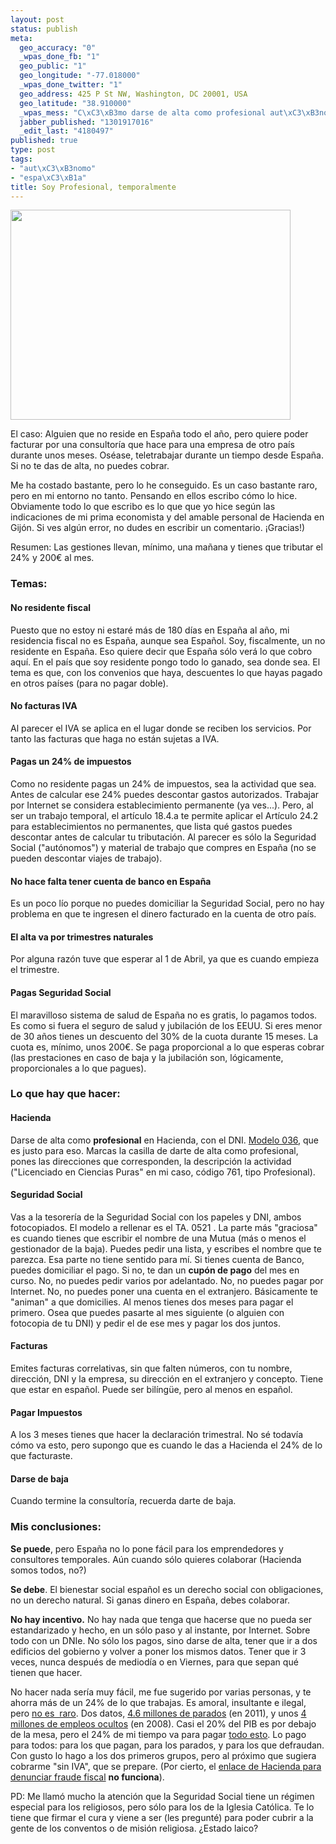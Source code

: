 ```yaml
--- 
layout: post
status: publish
meta: 
  geo_accuracy: "0"
  _wpas_done_fb: "1"
  geo_public: "1"
  geo_longitude: "-77.018000"
  _wpas_done_twitter: "1"
  geo_address: 425 P St NW, Washington, DC 20001, USA
  geo_latitude: "38.910000"
  _wpas_mess: "C\xC3\xB3mo darse de alta como profesional aut\xC3\xB3nomo sin ser residente."
  jabber_published: "1301917016"
  _edit_last: "4180497"
published: true
type: post
tags: 
- "aut\xC3\xB3nomo"
- "espa\xC3\xB1a"
title: Soy Profesional, temporalmente
---
```

<a href="http://nasonurb.files.wordpress.com/2011/04/img_20110404_130836.jpg">
<img class="aligncenter" title="IMG_20110404_130836" src="http://nasonurb.files.wordpress.com/2011/04/img_20110404_130836.jpg" alt="" width="448" height="336" /></a>

El caso: Alguien que no reside en España todo el año, pero quiere poder facturar por una consultoría que hace para una empresa de otro país durante unos meses. Oséase, teletrabajar durante un tiempo desde España. Si no te das de alta, no puedes cobrar.

Me ha costado bastante, pero lo he conseguido. Es un caso bastante raro, pero en mi entorno no tanto. Pensando en ellos escribo cómo lo hice. Obviamente todo lo que escribo es lo que que yo hice según las indicaciones de mi prima economista y del amable personal de Hacienda en Gijón. Si ves algún error, no dudes en escribir un comentario. ¡Gracias!)

Resumen: Las gestiones llevan, mínimo, una mañana y tienes que tributar el 24% y 200€ al mes.

<address><!--more-->
</address>
<h3><strong>Temas:</strong></h3>
<address> </address>
<h4>No residente fiscal</h4>
Puesto que no estoy ni estaré más de 180 días en España al año, mi residencia fiscal no es España, aunque sea Español. Soy, fiscalmente, un no residente en España. Eso quiere decir que España sólo verá lo que cobro aquí. En el país que soy residente pongo todo lo ganado, sea donde sea. El tema es que, con los convenios que haya, descuentes lo que hayas pagado en otros países (para no pagar doble).
<h4>No facturas IVA</h4>
<strong> </strong>Al parecer el IVA se aplica en el lugar donde se reciben los servicios. Por tanto las facturas que haga no están sujetas a IVA.
<h4>Pagas un 24% de impuestos</h4>
Como no residente pagas un 24% de impuestos, sea la actividad que sea. Antes de calcular ese 24% puedes descontar gastos autorizados. Trabajar por Internet se considera establecimiento permanente (ya ves...). Pero, al ser un trabajo temporal, el artículo 18.4.a te permite aplicar el Artículo 24.2 para establecimientos no permanentes, que lista qué gastos puedes descontar antes de calcular tu tributación. Al parecer es sólo la Seguridad Social ("autónomos") y material de trabajo que compres en España (no se pueden descontar viajes de trabajo).
<h4>No hace falta tener cuenta de banco en España</h4>
<strong> </strong>Es un poco lío porque no puedes domiciliar la Seguridad Social, pero no hay problema en que te ingresen el dinero facturado en la cuenta de otro país.
<h4>El alta va por trimestres naturales</h4>
<strong> </strong>Por alguna razón tuve que esperar al 1 de Abril, ya que es cuando empieza el trimestre.
<h4>Pagas Seguridad Social</h4>
<strong> </strong>El maravilloso sistema de salud de España no es gratis, lo pagamos todos. Es como si fuera el seguro de salud y jubilación de los EEUU. Si eres menor de 30 años tienes un descuento del 30% de la cuota durante 15 meses. La cuota es, mínimo, unos 200€. Se paga proporcional a lo que esperas cobrar (las prestaciones en caso de baja y la jubilación son, lógicamente, proporcionales a lo que pagues).
<h3><strong>Lo que hay que hacer:</strong></h3>
<h4>Hacienda</h4>
Darse de alta como <strong>profesional</strong> en Hacienda, con el DNI. <a href="http://www.agenciatributaria.es/wps/portal/ListadoContenidos?channel=049b260d9de00210VgnVCM1000004ef01e0a____&amp;ver=L&amp;site=56d8237c0bc1ff00VgnVCM100000d7005a80____&amp;idioma=es_ES&amp;menu=0&amp;img=0">Modelo 036</a>, que es justo para eso. Marcas la casilla de darte de alta como profesional, pones las direcciones que corresponden, la descripción la actividad ("Licenciado en Ciencias Puras" en mi caso, código 761, tipo Profesional).
<h4>Seguridad Social</h4>
Vas a la tesorería de la Seguridad Social con los papeles y DNI, ambos fotocopiados. El modelo a rellenar es el TA. 0521 . La parte más "graciosa" es cuando tienes que escribir el nombre de una Mutua (más o menos el gestionador de la baja). Puedes pedir una lista, y escribes el nombre que te parezca. Esa parte no tiene sentido para mí. Si tienes cuenta de Banco, puedes domiciliar el pago. Si no, te dan un <strong>cupón de pago</strong> del mes en curso. No, no puedes pedir varios por adelantado. No, no puedes pagar por Internet. No, no puedes poner una cuenta en el extranjero. Básicamente te "animan" a que domicilies. Al menos tienes dos meses para pagar el primero. Osea que puedes pasarte al mes siguiente (o alguien con fotocopia de tu DNI) y pedir el de ese mes y pagar los dos juntos.
<h4>Facturas</h4>
Emites facturas correlativas, sin que falten números, con tu nombre, dirección, DNI y la empresa, su dirección en el extranjero y concepto. Tiene que estar en español. Puede ser bilíngüe, pero al menos en español.
<h4>Pagar Impuestos</h4>
A los 3 meses tienes que hacer la declaración trimestral. No sé todavía cómo va esto, pero supongo que es cuando le das a Hacienda el 24% de lo que facturaste.
<h4>Darse de baja</h4>
Cuando termine la consultoría, recuerda darte de baja.
<h3><strong>Mis conclusiones:</strong></h3>
<strong>Se puede</strong>, pero España no lo pone fácil para los emprendedores y consultores temporales. Aún cuando sólo quieres colaborar (Hacienda somos todos, no?)

<strong>Se debe</strong>. El bienestar social español es un derecho social con obligaciones, no un derecho natural. Si ganas dinero en España, debes colaborar.

<strong>No hay incentivo.</strong> No hay nada que tenga que hacerse que no pueda ser estandarizado y hecho, en un sólo paso y al instante, por Internet. Sobre todo con un DNIe. No sólo los pagos, sino darse de alta, tener que ir a dos edificios del gobierno y volver a poner los mismos datos. Tener que ir 3 veces, nunca después de mediodía o en Viernes, para que sepan qué tienen que hacer.

No hacer nada sería muy fácil, me fue sugerido por varias personas, y te ahorra más de un 24% de lo que trabajas. Es amoral, insultante e ilegal, pero <a href="http://www.elpais.com/articulo/economia/economia/sumergida/representa/PIB/Funcas/elpepueco/20110303elpepueco_17/Tes">no es  raro</a>. Dos datos, <a href="http://www.ine.es/jaxi/menu.do?type=pcaxis&amp;path=/t22/e308_mnu&amp;file=inebase&amp;N=&amp;L=0">4.6 millones de parados</a> (en 2011), y unos <a href="http://www.elpais.com/articulo/economia/economia/sumergida/representa/PIB/Funcas/elpepueco/20110303elpepueco_17/Tes">4 millones de empleos ocultos</a> (en 2008). Casi el 20% del PIB es por debajo de la mesa, pero el 24% de mi tiempo va para pagar <a href="http://graficos.lainformacion.com/politica/finanzas-publicas/en-que-gasta-espana_GOKnXNSkES9pTHKnt1YdS5/">todo esto</a>. Lo pago para todos: para los que pagan, para los parados, y para los que defraudan. Con gusto lo hago a los dos primeros grupos, pero al próximo que sugiera cobrarme "sin IVA", que se prepare. (Por cierto, el <a href="https://www.agenciatributaria.gob.es/AEAT.sede/tramitacion/ZZ06.shtml">enlace de Hacienda para denunciar fraude fiscal</a> <strong>no funciona</strong>).

<a href="http://nasonurb.files.wordpress.com/2011/04/img_20110404_130836.jpg"></a>

PD: Me llamó mucho la atención que la Seguridad Social tiene un régimen especial para los religiosos, pero sólo para los de la Iglesia Católica. Te lo tiene que firmar el cura y viene a ser (les pregunté) para poder cubrir a la gente de los conventos o de misión religiosa. ¿Estado laico?
